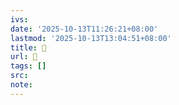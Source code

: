 ```yaml
---
ivs:
date: '2025-10-13T11:26:21+08:00'
lastmod: '2025-10-13T13:04:51+08:00'
title: 󰏴
url: 󰏴
tags: []
src:
note:
---
```

